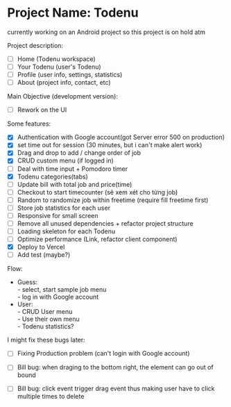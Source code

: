 # Project Name: Todenu

currently working on an Android project so this project is on hold atm

Project description:
- [ ] Home (Todenu workspace)
- [ ] Your Todenu (user's Todenu)
- [ ] Profile (user info, settings, statistics)
- [ ] About (project info, contact, etc)

Main Objective (development version):
- [ ] Rework on the UI 


Some features:  
- [x] Authentication with Google account(got Server error 500 on production)  
- [x] set time out for session (30 minutes, but i can't make alert work)
- [x] Drag and drop to add / change order of job  
- [x] CRUD custom menu (if logged in) 
- [ ] Deal with time input + Pomodoro timer
- [x] Todenu categories(tabs)
- [ ] Update bill with total job and price(time)  
- [ ] Checkout to start timecounter (sẽ xem xét cho từng job)  
- [ ] Random to randomize job within freetime (require fill freetime first)  
- [ ] Store job statistics for each user
- [ ] Responsive for small screen
- [ ] Remove all unused dependencies + refactor project structure
- [ ] Loading skeleton for each Todenu
- [ ] Optimize performance (Link, refactor client component)
- [x] Deploy to Vercel
- [ ] Add test (maybe?)

Flow:  
  - Guess:  
        - select, start sample job menu  
        - log in with Google account  
  - User:   
        - CRUD User menu  
        - Use their own menu  
        - Todenu statistics?  


I might fix these bugs later:
- [ ] Fixing Production problem (can't login with Google account)
- [ ] Bill bug: when draging to the bottom right, the element can go out of bound
- [ ] Bill bug: click event trigger drag event thus making user have to click multiple times to delete

